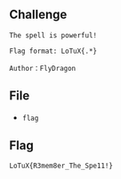 ## Challenge
```
The spell is powerful!  

Flag format: LoTuX{.*}  

Author：FlyDragon
```
## File
- `flag`
## Flag
```
LoTuX{R3mem8er_The_Spe11!}
```
